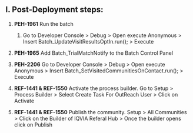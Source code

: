 ## I. Post-Deployment steps:

1. **PEH-1961** Run the batch
    1. Go to Developer Console > Debug > Open execute Anonymous > Insert Batch_UpdateVisitResultsOptIn.run(); > Execute
    
2. **PEH-1965** Add Batch_TrialMatchNotify to the Batch Control Panel

3. **PEH-2206** Go to Developer Console > Debug > Open execute Anonymous > Insert Batch_SetVisitedCommunitiesOnContact.run(); > Execute

4. **REF-1441 & REF-1550** Activate the process builder. Go to Setup > Process Builder > Select Create Task For OutReach User > Click on Activate

5. **REF-1441 & REF-1550** Publish the community. Setup > All Communities > Click on the Builder of IQVIA Referal Hub > Once the builder opens click on Publish


                    

                    
